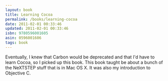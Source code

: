 ```yaml
---
layout: book
title: Learning Cocoa
permalink: /books/learning-cocoa
date: 2011-02-01 00:33:46
updated: 2011-02-01 00:33:46
isbn: 9780596001605
asin: 0596001606
tags: book
---
```

Eventually, I knew that Carbon would be deprecated and that I'd have to learn
Cocoa, so I picked up this book. This book taught be about a bunch of the
NeXTSTEP stuff that is in Mac OS X. It was also my introduction to Objective C.

